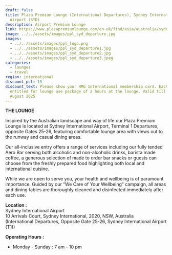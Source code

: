 ```yaml
---
draft: false
title: Plaza Premium Lounge (International Departures), Sydney International
  Airport (SYD)
description: Airport Premium Lounge
link: https://www.plazapremiumlounge.com/en-uk/find/asia/australia/sydney/sydney-airport/international-departures-terminal-one
image: ../../assets/images/ppl_syd_departure.jpg
images:
  - ../../assets/images/ppl_logo.png
  - ../../assets/images/ppl_syd_departure1.jpg
  - ../../assets/images/ppl_syd_departure2.jpg
  - ../../assets/images/ppl_syd_departure3.jpeg
categories:
  - lounges
  - travel
region: international
discount_pct: 15
discount_text: Please show your HMG International membership card. Each visit is
  entitled for lounge use package of 2 hours at the lounge. Valid till 31st
  August 2025
---
```


**THE LOUNGE**

Inspired by the Australian landscape and way of life our Plaza Premium Lounge is located at Sydney International Airport, Terminal 1 Departures, opposite Gates 25-26, featuring comfortable lounge area with views out to the runway and casual dining areas.

Our all-inclusive entry offers a range of services including our fully tended Aero Bar serving both alcoholic and non-alcoholic drinks, barista made coffee, a generous selection of made to order bar snacks or guests can choose from the freshly prepared food highlighting both local and international cuisine.

While we are open to serve you, your health and wellbeing is of paramount importance. Guided by our “We Care of Your Wellbeing” campaign, all areas and dining tables are thoroughly cleaned and disinfected immediately after each use.

**Location :**\
Sydney International Airport\
10 Arrivals Court, Sydney International, 2020, NSW, Australia\
(International Departures, Opposite Gate 25-26, Sydney International Airport (T1))

**Operating Hours :**

- Monday - Sunday : 7 am - 10 pm
